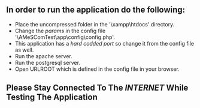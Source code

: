 ## In order to run the application do the following:
- Place the uncompressed folder in the '\xampp\htdocs' directory.
- Change the *params* in the config file '\AMeSComTest\app\config\config.php'.
- This application has a *hard codded port* so change it from the config file as well.
- Run the apache server.
- Run the postgresql server.
- Open URLROOT which is defined in the config file in your browser.

## Please Stay Connected To The *INTERNET* While Testing The Application
